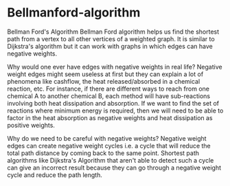 # Bellmanford-algorithm
Bellman Ford's Algorithm
Bellman Ford algorithm helps us find the shortest path from a vertex to all other vertices of a weighted graph. It is similar to Dijkstra's algorithm but it can work with graphs in which edges can have negative weights.

Why would one ever have edges with negative weights in real life?
Negative weight edges might seem useless at first but they can explain a lot of phenomena like cashflow, the heat released/absorbed in a chemical reaction, etc. For instance, if there are different ways to reach from one chemical A to another chemical B, each method will have sub-reactions involving both heat dissipation and absorption. If we want to find the set of reactions where minimum energy is required, then we will need to be able to factor in the heat absorption as negative weights and heat dissipation as positive weights.

Why do we need to be careful with negative weights?
Negative weight edges can create negative weight cycles i.e. a cycle that will reduce the total path distance by coming back to the same point. Shortest path algorithms like Dijkstra's Algorithm that aren't able to detect such a cycle can give an incorrect result because they can go through a negative weight cycle and reduce the path length.



